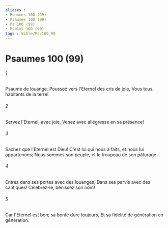 ```yaml
---
aliases : 
- Psaumes 100 (99)
- Psaumes 100 (99)
- Ps 100 (99)
- Psalms 100 (99)
tags : Bible/Ps/100_99
---
```


# Psaumes 100 (99)

###### 1
Psaume de louange. Poussez vers l'Eternel des cris de joie, Vous tous, habitants de la terre!
###### 2
Servez l'Eternel, avec joie, Venez avec allégresse en sa présence!
###### 3
Sachez que l'Eternel est Dieu! C'est lui qui nous a faits, et nous lui appartenons; Nous sommes son peuple, et le troupeau de son pâturage.
###### 4
Entrez dans ses portes avec des louanges, Dans ses parvis avec des cantiques! Célébrez-le, bénissez son nom!
###### 5
Car l'Eternel est bon; sa bonté dure toujours, Et sa fidélité de génération en génération.
